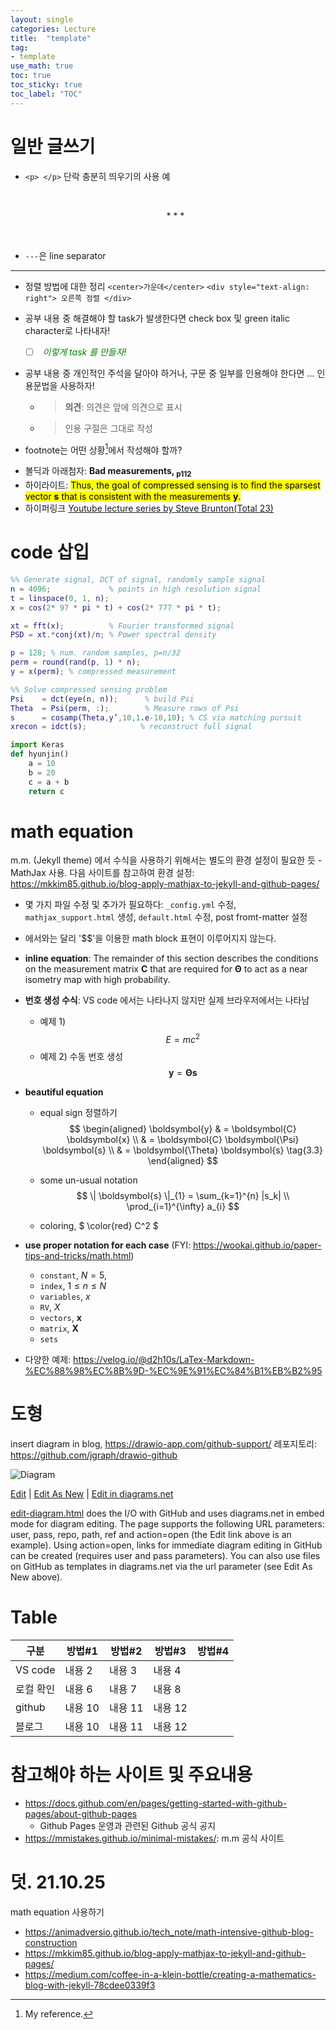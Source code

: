 ```yaml
---
layout: single
categories: Lecture
title:  "template"
tag:
- template
use_math: true
toc: true
toc_sticky: true
toc_label: "TOC"
---
```


# 일반 글쓰기
- `<p> </p>` 단락 충분히 띄우기의 사용 예
  <p> </p>
  <center> * * * </center>
  <p> </p>

- `---`은 line separator
---

- 정렬 방법에 대한 정리
   `<center>가운데</center>`
   `<div style="text-align: right"> 오른쪽 정렬 </div>`

- 공부 내용 중 해결해야 할 task가 발생한다면 check box 및 green italic character로 나타내자!
  - [ ] <span style="color:green"> _이렇게 task 를 만들자!_</span>

- 공부 내용 중 개인적인 주석을 달아야 하거나, 구문 중 일부를 인용해야 한다면 ... 인용문법을 사용하자!
  - > **의견**: 의견은 앞에 의견으로 표시
  - > 인용 구절은 그대로 작성

- footnote는 어떤 상황[^1]에서 작성해야 할까?
[^1]: My reference.

- 볼딕과 아래첨자: **Bad measurements, <sub>p112</sub>**
- 하이라이트: <mark>Thus, the goal of compressed sensing is to find the sparsest vector $\boldsymbol{s}$ that is consistent with the measurements $\boldsymbol{y}$.</mark>
- 하이퍼링크 [Youtube lecture series by Steve Brunton(Total 23)](https://www.youtube.com/playlist?list=PLMrJAkhIeNNRHP5UA-gIimsXLQyHXxRty)

# code 삽입

```matlab
%% Generate signal, DCT of signal, randomly sample signal
n = 4096;             % points in high resolution signal
t = linspace(0, 1, n);
x = cos(2* 97 * pi * t) + cos(2* 777 * pi * t);

xt = fft(x);          % Fourier transformed signal
PSD = xt.*conj(xt)/n; % Power spectral density

p = 128; % num. random samples, p=n/32
perm = round(rand(p, 1) * n);
y = x(perm); % compressed measurement

%% Solve compressed sensing problem
Psi    = dct(eye(n, n));      % build Psi
Theta  = Psi(perm, :);        % Measure rows of Psi
s      = cosamp(Theta,y’,10,1.e-10,10); % CS via matching pursuit
xrecon = idct(s);            % reconstruct full signal
```

```python
import Keras
def hyunjin()
	a = 10
	b = 20
	c = a + b
	return c
```

# math equation
m.m. (Jekyll theme) 에서 수식을 사용하기 위해서는 별도의 환경 설정이 필요한 듯 - MathJax 사용. 다음 사이트를 참고하여 환경 설정: https://mkkim85.github.io/blog-apply-mathjax-to-jekyll-and-github-pages/ 
- 몇 가지 파일 수정 및 추가가 필요하다: `_config.yml` 수정, `mathjax_support.html` 생성, `default.html` 수정, post fromt-matter 설정
- 에서와는 달리 '$$'을 이용한 math block 표현이 이루어지지 않는다.

- **inline equation**: The remainder of this section describes the conditions on the measurement matrix $\boldsymbol{C}$ that are required for $\boldsymbol{\Theta}$ to act as a near isometry map with high probability.

- **번호 생성 수식**: VS code 에서는 나타나지 않지만 실제 브라우저에서는 나타남
  - 예제 1)
$$
\begin{equation}
   E = mc^2
\end{equation}
$$
  - 예제 2) 수동 번호 생성
$$
\boldsymbol{y} = \boldsymbol{\Theta} \boldsymbol{s} \tag{3.12}
$$

- **beautiful equation**
  - equal sign 정렬하기
$$
\begin{aligned}
\boldsymbol{y} & = \boldsymbol{C} \boldsymbol{x} \\
& = \boldsymbol{C} \boldsymbol{\Psi} \boldsymbol{s} \\
& = \boldsymbol{\Theta} \boldsymbol{s}  \tag{3.3}
\end{aligned}
$$

  - some un-usual notation
$$
\| \boldsymbol{s} \|_{1} = \sum_{k=1}^{n} |s_k| \\
\prod_{i=1}^{\infty} a_{i}
$$

  - coloring, $ \color{red} C^2 $

- **use proper notation for each case** (FYI: https://wookai.github.io/paper-tips-and-tricks/math.html)
  - `constant`, $N=5$, 
  - `index`, $1\leq n \leq N$
  - `variables`, $x$
  - `RV`, $X$
  - `vectors`, $\boldsymbol{x}$
  - `matrix`, $\boldsymbol{X}$
  - `sets` 

- 다양한 예제: https://velog.io/@d2h10s/LaTex-Markdown-%EC%88%98%EC%8B%9D-%EC%9E%91%EC%84%B1%EB%B2%95


# 도형 #
insert diagram in blog, https://drawio-app.com/github-support/
레포지토리: https://github.com/jgraph/drawio-github

![Diagram](http://jgraph.github.io/drawio-github/diagram.png)

<a href="http://jgraph.github.io/drawio-github/edit-diagram.html?repo=drawio-github&path=diagram.png" target="_blank">Edit</a> | <a href="https://app.diagrams.net/#Uhttps%3A%2F%2Fraw.githubusercontent.com%2Fjgraph%2Fdrawio-github%2Fmaster%2Fdiagram.png" target="_blank">Edit As New</a> | <a href="https://app.diagrams.net/#Hjgraph%2Fdrawio-github%2Fmaster%2Fdiagram.png" target="_blank">Edit in diagrams.net</a>

<a href="http://jgraph.github.io/drawio-github/edit-diagram.html" target="_blank">edit-diagram.html</a> does the I/O with GitHub and uses diagrams.net in embed mode for diagram editing. The page supports the following URL parameters: user, pass, repo, path, ref and action=open (the Edit link above is an example). Using action=open, links for immediate diagram editing in GitHub can be created (requires user and pass parameters). You can also use files on GitHub as templates in diagrams.net via the url parameter (see Edit As New above).

# Table

|구분|방법#1|방법#2|방법#3|방법#4|
|---|---|---|---|---|
|VS code|내용 2|내용 3|내용 4|
|로컬 확인|내용 6|내용 7|내용 8|
|github|내용 10|내용 11|내용 12|
|블로그|내용 10|내용 11|내용 12|



# 참고해야 하는 사이트 및 주요내용

- https://docs.github.com/en/pages/getting-started-with-github-pages/about-github-pages
  - Github Pages 운영과 관련된 Github 공식 공지
- https://mmistakes.github.io/minimal-mistakes/: m.m 공식 사이트

# 덧. 21.10.25
math equation 사용하기
- https://animadversio.github.io/tech_note/math-intensive-github-blog-construction
- https://mkkim85.github.io/blog-apply-mathjax-to-jekyll-and-github-pages/
- https://medium.com/coffee-in-a-klein-bottle/creating-a-mathematics-blog-with-jekyll-78cdee0339f3
